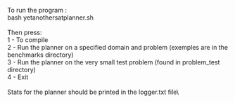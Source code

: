 To run the program : \
bash yetanothersatplanner.sh\
\
Then press:\
  1 - To compile\
  2 - Run the planner on a specified domain and problem (exemples are in the benchmarks directory)\
  3 - Run the planner on the very small test problem (found in problem_test directory)\
  4 - Exit\
\
Stats for the planner should be printed in the logger.txt file\

